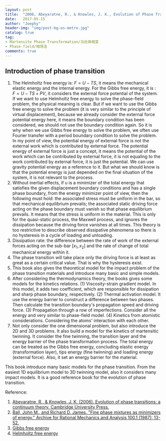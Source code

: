 ```yaml
---
layout: post
title:  "2006, Abeyaratne, R., & Knowles, J. K., Evolution of Phase Transition"
date:   2017-05-15
author: "Joephy"
header-img: "img/post-bg-os-metro.jpg"
catalog: true
tag:
- Martensite Phase Transformation/马氏体相变
- Phase-field/相场法
comments: true
---
```

Introduction of phase transition
-----------

1. The Helmholtz free energy is: $F = U - TS$, it means the mechanical elastic energy and the internal energy. For the Gibbs free energy, it is : $F = U - TS + PV$, it considers the external force potential of the system. If we want to use Helmholtz free energy to solve the phase-field problem, the physical meaning is clear. But if we want to use the Gibbs free energy to solve the problem (it is very similar to the principle of virtual displacement), because we already consider the external force potential energy here, it means the boundary condition has been considered, we should not use the boundary condition again. So it is why when we use Gibbs free energy to solve the problem, we often use Fourier transfer with a period boundary condition to solve the problem. In my point of view, the potential energy of external force is not the external work which is contributed by external force. The potential energy of external force is just a concept, it means the potential of the work which can be contributed by external force, it is not equaling to the work contributed by external force, it is just the potential. We can use gravity potential energy as a reference to it. But what we should know is that the potential energy is just depended on the final situation of the system, it is not relevant to the process.
2. Without inertial effects, if u is a minimizer of the total energy that satisfies the given displacement boundary conditions and has a single phase boundary, from the energy minimizer point of view, then the following must hold: the associated stress must be uniform in the bar, so that mechanical equilibrium prevails; the associated static driving force acting on the phase boundary must vanish so that phase equilibrium prevails. It means that the stress is uniform in the material. This is only for the quasi-static process, the Maxwell process, and ignores the dissipation because the driving force vanishes at all times. This theory is too restrictive to describe observed dissipative phenomena so there is no hysteresis in a cycle of loading and unloading.
3. Dissipation rate: the difference between the rate of work of the external forces acting on the sub-bar $[x_1, x_2]$ and the rate of change of total mechanical energy within it.
4. The phase transition will take place only the driving force is at least as great as a certain critical value. That is why the hysteresis exist.
5. This book also gives the theoretical model for the impact problem of the phase transition materials and introduce many basic and simple models.
6. After considering the thermodynamics theory, the books gives some models for the kinetics relations. (1) Viscosity-strain gradient model. In this model, it adds two coefficient, which are responsible for dissipation and sharp phase boundary, respectively. (2) Thermal activation model. It use the energy barrier to construct a difference between two phases. Then calculate the transition boundary's propagation speed and driving force. (3) Propagation through a row of imperfections. Consider all the energy and very similar to phase-field model. (4) Kinetics from atomistic considerations. Considering the atoms' interaction with each other.
7. Not only consider the one dimensional problem, but also introduce the 2D and 3D problems. It also build a model for the kinetics of martensitic twinning. It consider the fine twinning, the transition layer and the energy barrier of the phase transformation process. The total energy can be treated as the Gibbs free energy, concluding elastic energy (transformation layer), tips energy (fine twinning) and loading energy (external force). Also, it set an energy barrier for the material.


This book introduce many basic models for the phase transition. From the easiest 1D equilibrium model to 3D twinning model, also it considers many impact models. It is a good reference book for the evolution of phase transition.

Reference:

1. [Abeyaratne, R., & Knowles, J. K. (2006). Evolution of phase transitions: a continuum theory. Cambridge University Press.](https://books.google.com.hk/books?hl=en&lr=&id=GFh4N8rWfS0C&oi=fnd&pg=PR13&dq=Evolution+of+phase+transitions&ots=iYYnje9wqw&sig=vkzvTdJvFFbPcpubtw3fkZgdov0&redir_esc=y#v=onepage&q=Evolution%20of%20phase%20transitions&f=false)
2. [Ball, John M., and Richard D. James. "Fine phase mixtures as minimizers of energy." Archive for Rational Mechanics and Analysis 100.1 (1987): 13-52.](http://download.springer.com/static/pdf/405/art%253A10.1007%252FBF00281246.pdf?originUrl=http%3A%2F%2Flink.springer.com%2Farticle%2F10.1007%2FBF00281246&token2=exp=1493264235~acl=%2Fstatic%2Fpdf%2F405%2Fart%25253A10.1007%25252FBF00281246.pdf%3ForiginUrl%3Dhttp%253A%252F%252Flink.springer.com%252Farticle%252F10.1007%252FBF00281246*~hmac=84b6ae1dfd20dac7cc4836705297548cea4a288cbb674499530da9c637d63b6d)
3. [Gibbs free energy](https://en.wikipedia.org/wiki/Gibbs_free_energy)
4. [Helmholtz free energy](https://en.wikipedia.org/wiki/Helmholtz_free_energy)


